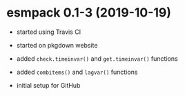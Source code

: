 # esmpack 0.1-3 (2019-10-19)

- started using Travis CI

- started on pkgdown website

- added `check.timeinvar()` and `get.timeinvar()` functions

- added `combitems()` and `lagvar()` functions

- initial setup for GitHub
